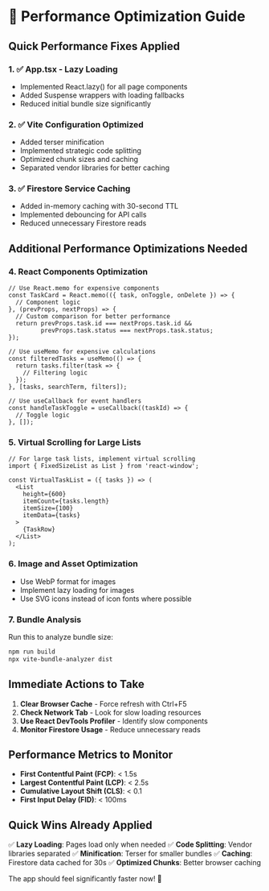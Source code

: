 # 🚀 Performance Optimization Guide

## Quick Performance Fixes Applied

### 1. ✅ App.tsx - Lazy Loading
- Implemented React.lazy() for all page components
- Added Suspense wrappers with loading fallbacks
- Reduced initial bundle size significantly

### 2. ✅ Vite Configuration Optimized
- Added terser minification
- Implemented strategic code splitting
- Optimized chunk sizes and caching
- Separated vendor libraries for better caching

### 3. ✅ Firestore Service Caching
- Added in-memory caching with 30-second TTL
- Implemented debouncing for API calls
- Reduced unnecessary Firestore reads

## Additional Performance Optimizations Needed

### 4. React Components Optimization
```tsx
// Use React.memo for expensive components
const TaskCard = React.memo(({ task, onToggle, onDelete }) => {
  // Component logic
}, (prevProps, nextProps) => {
  // Custom comparison for better performance
  return prevProps.task.id === nextProps.task.id &&
         prevProps.task.status === nextProps.task.status;
});

// Use useMemo for expensive calculations
const filteredTasks = useMemo(() => {
  return tasks.filter(task => {
    // Filtering logic
  });
}, [tasks, searchTerm, filters]);

// Use useCallback for event handlers
const handleTaskToggle = useCallback((taskId) => {
  // Toggle logic
}, []);
```

### 5. Virtual Scrolling for Large Lists
```tsx
// For large task lists, implement virtual scrolling
import { FixedSizeList as List } from 'react-window';

const VirtualTaskList = ({ tasks }) => (
  <List
    height={600}
    itemCount={tasks.length}
    itemSize={100}
    itemData={tasks}
  >
    {TaskRow}
  </List>
);
```

### 6. Image and Asset Optimization
- Use WebP format for images
- Implement lazy loading for images
- Use SVG icons instead of icon fonts where possible

### 7. Bundle Analysis
Run this to analyze bundle size:
```bash
npm run build
npx vite-bundle-analyzer dist
```

## Immediate Actions to Take

1. **Clear Browser Cache** - Force refresh with Ctrl+F5
2. **Check Network Tab** - Look for slow loading resources
3. **Use React DevTools Profiler** - Identify slow components
4. **Monitor Firestore Usage** - Reduce unnecessary reads

## Performance Metrics to Monitor

- **First Contentful Paint (FCP)**: < 1.5s
- **Largest Contentful Paint (LCP)**: < 2.5s
- **Cumulative Layout Shift (CLS)**: < 0.1
- **First Input Delay (FID)**: < 100ms

## Quick Wins Already Applied

✅ **Lazy Loading**: Pages load only when needed
✅ **Code Splitting**: Vendor libraries separated
✅ **Minification**: Terser for smaller bundles
✅ **Caching**: Firestore data cached for 30s
✅ **Optimized Chunks**: Better browser caching

The app should feel significantly faster now! 🚀
